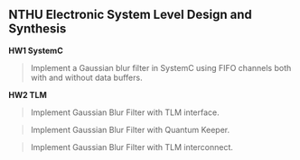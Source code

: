 NTHU Electronic System Level Design and Synthesis
---
**HW1 SystemC**
> Implement a Gaussian blur filter in SystemC using FIFO channels both with and without data buffers.

**HW2 TLM**
> Implement Gaussian Blur Filter with TLM interface.

> Implement Gaussian Blur Filter with Quantum Keeper.

> Implement Gaussian Blur Filter with TLM interconnect.
